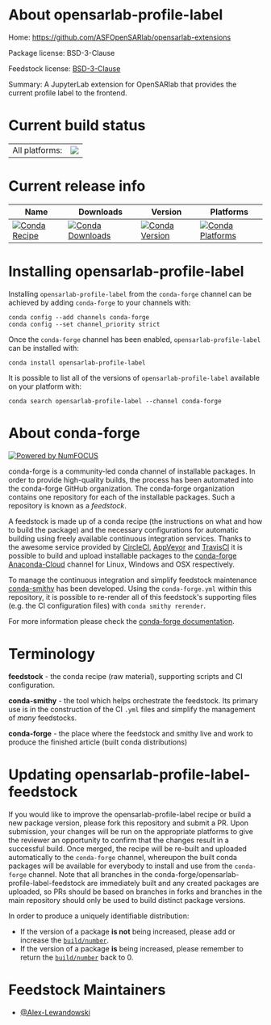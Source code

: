 About opensarlab-profile-label
==============================

Home: https://github.com/ASFOpenSARlab/opensarlab-extensions

Package license: BSD-3-Clause

Feedstock license: [BSD-3-Clause](https://github.com/conda-forge/opensarlab-profile-label-feedstock/blob/master/LICENSE.txt)

Summary: A JupyterLab extension for OpenSARlab that provides the current profile label to the frontend.

Current build status
====================


<table><tr><td>All platforms:</td>
    <td>
      <a href="https://dev.azure.com/conda-forge/feedstock-builds/_build/latest?definitionId=15219&branchName=master">
        <img src="https://dev.azure.com/conda-forge/feedstock-builds/_apis/build/status/opensarlab-profile-label-feedstock?branchName=master">
      </a>
    </td>
  </tr>
</table>

Current release info
====================

| Name | Downloads | Version | Platforms |
| --- | --- | --- | --- |
| [![Conda Recipe](https://img.shields.io/badge/recipe-opensarlab--profile--label-green.svg)](https://anaconda.org/conda-forge/opensarlab-profile-label) | [![Conda Downloads](https://img.shields.io/conda/dn/conda-forge/opensarlab-profile-label.svg)](https://anaconda.org/conda-forge/opensarlab-profile-label) | [![Conda Version](https://img.shields.io/conda/vn/conda-forge/opensarlab-profile-label.svg)](https://anaconda.org/conda-forge/opensarlab-profile-label) | [![Conda Platforms](https://img.shields.io/conda/pn/conda-forge/opensarlab-profile-label.svg)](https://anaconda.org/conda-forge/opensarlab-profile-label) |

Installing opensarlab-profile-label
===================================

Installing `opensarlab-profile-label` from the `conda-forge` channel can be achieved by adding `conda-forge` to your channels with:

```
conda config --add channels conda-forge
conda config --set channel_priority strict
```

Once the `conda-forge` channel has been enabled, `opensarlab-profile-label` can be installed with:

```
conda install opensarlab-profile-label
```

It is possible to list all of the versions of `opensarlab-profile-label` available on your platform with:

```
conda search opensarlab-profile-label --channel conda-forge
```


About conda-forge
=================

[![Powered by
NumFOCUS](https://img.shields.io/badge/powered%20by-NumFOCUS-orange.svg?style=flat&colorA=E1523D&colorB=007D8A)](https://numfocus.org)

conda-forge is a community-led conda channel of installable packages.
In order to provide high-quality builds, the process has been automated into the
conda-forge GitHub organization. The conda-forge organization contains one repository
for each of the installable packages. Such a repository is known as a *feedstock*.

A feedstock is made up of a conda recipe (the instructions on what and how to build
the package) and the necessary configurations for automatic building using freely
available continuous integration services. Thanks to the awesome service provided by
[CircleCI](https://circleci.com/), [AppVeyor](https://www.appveyor.com/)
and [TravisCI](https://travis-ci.com/) it is possible to build and upload installable
packages to the [conda-forge](https://anaconda.org/conda-forge)
[Anaconda-Cloud](https://anaconda.org/) channel for Linux, Windows and OSX respectively.

To manage the continuous integration and simplify feedstock maintenance
[conda-smithy](https://github.com/conda-forge/conda-smithy) has been developed.
Using the ``conda-forge.yml`` within this repository, it is possible to re-render all of
this feedstock's supporting files (e.g. the CI configuration files) with ``conda smithy rerender``.

For more information please check the [conda-forge documentation](https://conda-forge.org/docs/).

Terminology
===========

**feedstock** - the conda recipe (raw material), supporting scripts and CI configuration.

**conda-smithy** - the tool which helps orchestrate the feedstock.
                   Its primary use is in the construction of the CI ``.yml`` files
                   and simplify the management of *many* feedstocks.

**conda-forge** - the place where the feedstock and smithy live and work to
                  produce the finished article (built conda distributions)


Updating opensarlab-profile-label-feedstock
===========================================

If you would like to improve the opensarlab-profile-label recipe or build a new
package version, please fork this repository and submit a PR. Upon submission,
your changes will be run on the appropriate platforms to give the reviewer an
opportunity to confirm that the changes result in a successful build. Once
merged, the recipe will be re-built and uploaded automatically to the
`conda-forge` channel, whereupon the built conda packages will be available for
everybody to install and use from the `conda-forge` channel.
Note that all branches in the conda-forge/opensarlab-profile-label-feedstock are
immediately built and any created packages are uploaded, so PRs should be based
on branches in forks and branches in the main repository should only be used to
build distinct package versions.

In order to produce a uniquely identifiable distribution:
 * If the version of a package **is not** being increased, please add or increase
   the [``build/number``](https://docs.conda.io/projects/conda-build/en/latest/resources/define-metadata.html#build-number-and-string).
 * If the version of a package **is** being increased, please remember to return
   the [``build/number``](https://docs.conda.io/projects/conda-build/en/latest/resources/define-metadata.html#build-number-and-string)
   back to 0.

Feedstock Maintainers
=====================

* [@Alex-Lewandowski](https://github.com/Alex-Lewandowski/)

